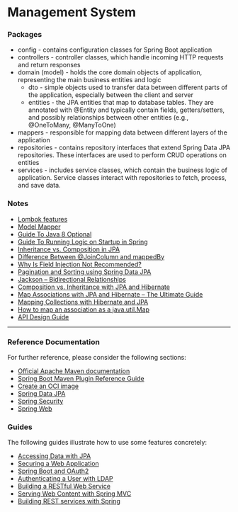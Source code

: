 # Management System

### Packages

* config - contains configuration classes for Spring Boot application
* controllers - controller classes, which handle incoming HTTP requests and return responses
* domain (model) - holds the core domain objects of application, representing the main business entities and logic
    * dto - simple objects used to transfer data between different parts of the application, especially between the
      client and server
    * entities - the JPA entities that map to database tables. They are annotated with @Entity and typically contain
      fields, getters/setters, and possibly relationships between other entities (e.g., @OneToMany, @ManyToOne)
* mappers - responsible for mapping data between different layers of the application
* repositories - contains repository interfaces that extend Spring Data JPA repositories. These interfaces are used to
  perform CRUD operations on entities
* services - includes service classes, which contain the business logic of application. Service classes interact with
  repositories to fetch, process, and save data.

### Notes

* [Lombok features](https://projectlombok.org/features/)
* [Model Mapper](https://modelmapper.org/)
* [Guide To Java 8 Optional](https://www.baeldung.com/java-optional)
* [Guide To Running Logic on Startup in Spring](https://www.baeldung.com/running-setup-logic-on-startup-in-spring)
* [Inheritance vs. Composition in JPA](https://www.baeldung.com/jpa-inheritance-vs-composition)
* [Difference Between @JoinColumn and mappedBy](https://www.baeldung.com/jpa-joincolumn-vs-mappedby)
* [Why Is Field Injection Not Recommended?](https://www.baeldung.com/java-spring-field-injection-cons)
* [Pagination and Sorting using Spring Data JPA](https://www.baeldung.com/spring-data-jpa-pagination-sorting)
* [Jackson – Bidirectional Relationships](https://www.baeldung.com/jackson-bidirectional-relationships-and-infinite-recursion)
* [Composition vs. Inheritance with JPA and Hibernate](https://thorben-janssen.com/composition-vs-inheritance-jpa-hibernate/#using-composition-with-jpa-and-hibernate)
* [Map Associations with JPA and Hibernate – The Ultimate Guide](https://thorben-janssen.com/ultimate-guide-association-mappings-jpa-hibernate/#manyToOne)
* [Mapping Collections with Hibernate and JPA](https://thorben-janssen.com/collections-hibernate-jpa/)
* [How to map an association as a java.util.Map](https://thorben-janssen.com/map-association-java-util-map/)
* [API Design Guide](https://cloud.google.com/apis/design)

---

### Reference Documentation

For further reference, please consider the following sections:

* [Official Apache Maven documentation](https://maven.apache.org/guides/index.html)
* [Spring Boot Maven Plugin Reference Guide](https://docs.spring.io/spring-boot/docs/3.3.0/maven-plugin/reference/html/)
* [Create an OCI image](https://docs.spring.io/spring-boot/docs/3.3.0/maven-plugin/reference/html/#build-image)
* [Spring Data JPA](https://docs.spring.io/spring-boot/docs/3.3.0/reference/htmlsingle/index.html#data.sql.jpa-and-spring-data)
* [Spring Security](https://docs.spring.io/spring-boot/docs/3.3.0/reference/htmlsingle/index.html#web.security)
* [Spring Web](https://docs.spring.io/spring-boot/docs/3.3.0/reference/htmlsingle/index.html#web)

### Guides

The following guides illustrate how to use some features concretely:

* [Accessing Data with JPA](https://spring.io/guides/gs/accessing-data-jpa/)
* [Securing a Web Application](https://spring.io/guides/gs/securing-web/)
* [Spring Boot and OAuth2](https://spring.io/guides/tutorials/spring-boot-oauth2/)
* [Authenticating a User with LDAP](https://spring.io/guides/gs/authenticating-ldap/)
* [Building a RESTful Web Service](https://spring.io/guides/gs/rest-service/)
* [Serving Web Content with Spring MVC](https://spring.io/guides/gs/serving-web-content/)
* [Building REST services with Spring](https://spring.io/guides/tutorials/rest/)
